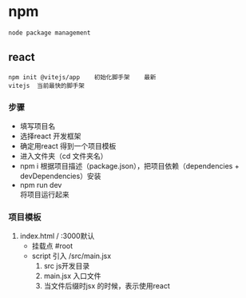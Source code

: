 #   npm
    node package management
##  react
    npm init @vitejs/app    初始化脚手架    最新
    vitejs  当前最快的脚手架
### 步骤
- 填写项目名
- 选择react 开发框架
- 确定用react
    得到一个项目模板
- 进入文件夹（cd 文件夹名）
- npm i 
    根据项目描述（package.json），把项目依赖（dependencies + devDependencies）安装
- npm run dev  
    将项目运行起来

### 项目模板
1. index.html / :3000默认
    - 挂载点 #root
    - script 引入 /src/main.jsx
        1. src  js开发目录
        2. main.jsx 入口文件
        3. 当文件后缀时jsx 的时候，表示使用react
